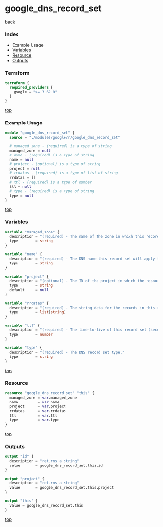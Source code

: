 # google_dns_record_set

[back](../google.md)

### Index

- [Example Usage](#example-usage)
- [Variables](#variables)
- [Resource](#resource)
- [Outputs](#outputs)

### Terraform

```terraform
terraform {
  required_providers {
    google = ">= 3.62.0"
  }
}
```

[top](#index)

### Example Usage

```terraform
module "google_dns_record_set" {
  source = "./modules/google/r/google_dns_record_set"

  # managed_zone - (required) is a type of string
  managed_zone = null
  # name - (required) is a type of string
  name = null
  # project - (optional) is a type of string
  project = null
  # rrdatas - (required) is a type of list of string
  rrdatas = []
  # ttl - (required) is a type of number
  ttl = null
  # type - (required) is a type of string
  type = null
}
```

[top](#index)

### Variables

```terraform
variable "managed_zone" {
  description = "(required) - The name of the zone in which this record set will reside."
  type        = string
}

variable "name" {
  description = "(required) - The DNS name this record set will apply to."
  type        = string
}

variable "project" {
  description = "(optional) - The ID of the project in which the resource belongs. If it is not provided, the provider project is used."
  type        = string
  default     = null
}

variable "rrdatas" {
  description = "(required) - The string data for the records in this record set whose meaning depends on the DNS type. For TXT record, if the string data contains spaces, add surrounding \\\" if you don't want your string to get split on spaces. To specify a single record value longer than 255 characters such as a TXT record for DKIM, add \\\"\\\" inside the Terraform configuration string (e.g. \"first255characters\\\"\\\"morecharacters\")."
  type        = list(string)
}

variable "ttl" {
  description = "(required) - The time-to-live of this record set (seconds)."
  type        = number
}

variable "type" {
  description = "(required) - The DNS record set type."
  type        = string
}
```

[top](#index)

### Resource

```terraform
resource "google_dns_record_set" "this" {
  managed_zone = var.managed_zone
  name         = var.name
  project      = var.project
  rrdatas      = var.rrdatas
  ttl          = var.ttl
  type         = var.type
}
```

[top](#index)

### Outputs

```terraform
output "id" {
  description = "returns a string"
  value       = google_dns_record_set.this.id
}

output "project" {
  description = "returns a string"
  value       = google_dns_record_set.this.project
}

output "this" {
  value = google_dns_record_set.this
}
```

[top](#index)